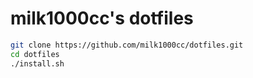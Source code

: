 # milk1000cc's dotfiles

```sh
git clone https://github.com/milk1000cc/dotfiles.git
cd dotfiles
./install.sh
```

